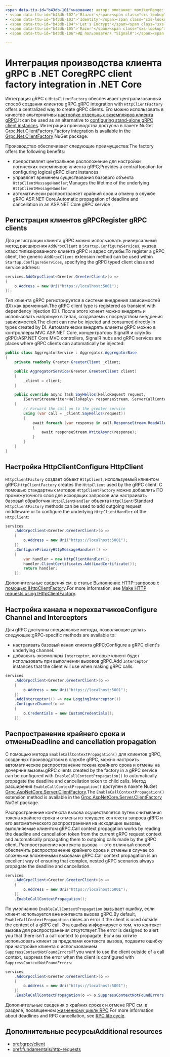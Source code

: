 ```yaml
---
<span data-ttu-id="b43db-101">название: автор: описание: monikerRange: ms.author: ms.date: no-loc:</span><span class="sxs-lookup"><span data-stu-id="b43db-101">title: author: description: monikerRange: ms.author: ms.date: no-loc:</span></span>
- <span data-ttu-id="b43db-102">'Blazor'</span><span class="sxs-lookup"><span data-stu-id="b43db-102">'Blazor'</span></span>
- <span data-ttu-id="b43db-103">'Identity'</span><span class="sxs-lookup"><span data-stu-id="b43db-103">'Identity'</span></span>
- <span data-ttu-id="b43db-104">'Let's Encrypt'</span><span class="sxs-lookup"><span data-stu-id="b43db-104">'Let's Encrypt'</span></span>
- <span data-ttu-id="b43db-105">'Razor'</span><span class="sxs-lookup"><span data-stu-id="b43db-105">'Razor'</span></span>
- <span data-ttu-id="b43db-106">ИД пользователя "SignalR":</span><span class="sxs-lookup"><span data-stu-id="b43db-106">'SignalR' uid:</span></span> 

---
```

# <a name="grpc-client-factory-integration-in-net-core"></a><span data-ttu-id="b43db-107">Интеграция производства клиента gRPC в .NET Core</span><span class="sxs-lookup"><span data-stu-id="b43db-107">gRPC client factory integration in .NET Core</span></span>

<span data-ttu-id="b43db-108">Интеграция gRPC с `HttpClientFactory` обеспечивает централизованный способ создания клиентов gRPC.</span><span class="sxs-lookup"><span data-stu-id="b43db-108">gRPC integration with `HttpClientFactory` offers a centralized way to create gRPC clients.</span></span> <span data-ttu-id="b43db-109">Его можно использовать в качестве альтернативы [настройке отдельных экземпляров клиента gRPC](xref:grpc/client).</span><span class="sxs-lookup"><span data-stu-id="b43db-109">It can be used as an alternative to [configuring stand-alone gRPC client instances](xref:grpc/client).</span></span> <span data-ttu-id="b43db-110">Интеграция производства доступна в пакете NuGet [Grpc.Net.ClientFactory](https://www.nuget.org/packages/Grpc.Net.ClientFactory).</span><span class="sxs-lookup"><span data-stu-id="b43db-110">Factory integration is available in the [Grpc.Net.ClientFactory](https://www.nuget.org/packages/Grpc.Net.ClientFactory) NuGet package.</span></span>

<span data-ttu-id="b43db-111">Производство обеспечивает следующие преимущества:</span><span class="sxs-lookup"><span data-stu-id="b43db-111">The factory offers the following benefits:</span></span>

* <span data-ttu-id="b43db-112">предоставляет центральное расположение для настройки логических экземпляров клиента gRPC;</span><span class="sxs-lookup"><span data-stu-id="b43db-112">Provides a central location for configuring logical gRPC client instances</span></span>
* <span data-ttu-id="b43db-113">управляет временем существования базового объекта `HttpClientMessageHandler`;</span><span class="sxs-lookup"><span data-stu-id="b43db-113">Manages the lifetime of the underlying `HttpClientMessageHandler`</span></span>
* <span data-ttu-id="b43db-114">автоматически распространяет крайний срок и отмену в службе gRPC ASP.NET Core.</span><span class="sxs-lookup"><span data-stu-id="b43db-114">Automatic propagation of deadline and cancellation in an ASP.NET Core gRPC service</span></span>

## <a name="register-grpc-clients"></a><span data-ttu-id="b43db-115">Регистрация клиентов gRPC</span><span class="sxs-lookup"><span data-stu-id="b43db-115">Register gRPC clients</span></span>

<span data-ttu-id="b43db-116">Для регистрации клиента gRPC можно использовать универсальный метод расширения `AddGrpcClient` в `Startup.ConfigureServices`, указав класс типизированного клиента gRPC и адрес службы:</span><span class="sxs-lookup"><span data-stu-id="b43db-116">To register a gRPC client, the generic `AddGrpcClient` extension method can be used within `Startup.ConfigureServices`, specifying the gRPC typed client class and service address:</span></span>

```csharp
services.AddGrpcClient<Greeter.GreeterClient>(o =>
{
    o.Address = new Uri("https://localhost:5001");
});
```

<span data-ttu-id="b43db-117">Тип клиента gRPC регистрируется в системе внедрения зависимостей (DI) как временный.</span><span class="sxs-lookup"><span data-stu-id="b43db-117">The gRPC client type is registered as transient with dependency injection (DI).</span></span> <span data-ttu-id="b43db-118">После этого клиент можно внедрять и использовать напрямую в типах, создаваемых посредством внедрения зависимостей.</span><span class="sxs-lookup"><span data-stu-id="b43db-118">The client can now be injected and consumed directly in types created by DI.</span></span> <span data-ttu-id="b43db-119">Автоматически внедрять клиенты gRPC можно в контроллеры MVC ASP.NET Core, концентраторы SignalR и службы gRPC:</span><span class="sxs-lookup"><span data-stu-id="b43db-119">ASP.NET Core MVC controllers, SignalR hubs and gRPC services are places where gRPC clients can automatically be injected:</span></span>

```csharp
public class AggregatorService : Aggregator.AggregatorBase
{
    private readonly Greeter.GreeterClient _client;

    public AggregatorService(Greeter.GreeterClient client)
    {
        _client = client;
    }

    public override async Task SayHellos(HelloRequest request,
        IServerStreamWriter<HelloReply> responseStream, ServerCallContext context)
    {
        // Forward the call on to the greeter service
        using (var call = _client.SayHellos(request))
        {
            await foreach (var response in call.ResponseStream.ReadAllAsync())
            {
                await responseStream.WriteAsync(response);
            }
        }
    }
}
```

## <a name="configure-httpclient"></a><span data-ttu-id="b43db-120">Настройка HttpClient</span><span class="sxs-lookup"><span data-stu-id="b43db-120">Configure HttpClient</span></span>

<span data-ttu-id="b43db-121">`HttpClientFactory` создает объект `HttpClient`, используемый клиентом gRPC.</span><span class="sxs-lookup"><span data-stu-id="b43db-121">`HttpClientFactory` creates the `HttpClient` used by the gRPC client.</span></span> <span data-ttu-id="b43db-122">С помощью стандартных методов `HttpClientFactory` можно добавлять ПО промежуточного слоя для исходящих запросов или настраивать базовый обработчик `HttpClientHandler` объекта `HttpClient`:</span><span class="sxs-lookup"><span data-stu-id="b43db-122">Standard `HttpClientFactory` methods can be used to add outgoing request middleware or to configure the underlying `HttpClientHandler` of the `HttpClient`:</span></span>

```csharp
services
    .AddGrpcClient<Greeter.GreeterClient>(o =>
    {
        o.Address = new Uri("https://localhost:5001");
    })
    .ConfigurePrimaryHttpMessageHandler(() =>
    {
        var handler = new HttpClientHandler();
        handler.ClientCertificates.Add(LoadCertificate());
        return handler;
    });
```

<span data-ttu-id="b43db-123">Дополнительные сведения см. в статье [Выполнение HTTP-запросов с помощью IHttpClientFactory](xref:fundamentals/http-requests).</span><span class="sxs-lookup"><span data-stu-id="b43db-123">For more information, see [Make HTTP requests using IHttpClientFactory](xref:fundamentals/http-requests).</span></span>

## <a name="configure-channel-and-interceptors"></a><span data-ttu-id="b43db-124">Настройка канала и перехватчиков</span><span class="sxs-lookup"><span data-stu-id="b43db-124">Configure Channel and Interceptors</span></span>

<span data-ttu-id="b43db-125">Для gRPC доступны специальные методы, позволяющие делать следующее:</span><span class="sxs-lookup"><span data-stu-id="b43db-125">gRPC-specific methods are available to:</span></span>

* <span data-ttu-id="b43db-126">настраивать базовый канал клиента gRPC;</span><span class="sxs-lookup"><span data-stu-id="b43db-126">Configure a gRPC client's underlying channel.</span></span>
* <span data-ttu-id="b43db-127">добавлять экземпляры `Interceptor`, которые клиент будет использовать при выполнении вызовов gRPC.</span><span class="sxs-lookup"><span data-stu-id="b43db-127">Add `Interceptor` instances that the client will use when making gRPC calls.</span></span>

```csharp
services
    .AddGrpcClient<Greeter.GreeterClient>(o =>
    {
        o.Address = new Uri("https://localhost:5001");
    })
    .AddInterceptor(() => new LoggingInterceptor())
    .ConfigureChannel(o =>
    {
        o.Credentials = new CustomCredentials();
    });
```

## <a name="deadline-and-cancellation-propagation"></a><span data-ttu-id="b43db-128">Распространение крайнего срока и отмены</span><span class="sxs-lookup"><span data-stu-id="b43db-128">Deadline and cancellation propagation</span></span>

<span data-ttu-id="b43db-129">С помощью метода `EnableCallContextPropagation()` для клиентов gRPC, созданных производством в службе gRPC, можно настроить автоматическое распространение токена крайнего срока и отмены на дочерние вызовы.</span><span class="sxs-lookup"><span data-stu-id="b43db-129">gRPC clients created by the factory in a gRPC service can be configured with `EnableCallContextPropagation()` to automatically propagate the deadline and cancellation token to child calls.</span></span> <span data-ttu-id="b43db-130">Метод расширения `EnableCallContextPropagation()` доступен в пакете NuGet [Grpc.AspNetCore.Server.ClientFactory](https://www.nuget.org/packages/Grpc.AspNetCore.Server.ClientFactory).</span><span class="sxs-lookup"><span data-stu-id="b43db-130">The `EnableCallContextPropagation()` extension method is available in the [Grpc.AspNetCore.Server.ClientFactory](https://www.nuget.org/packages/Grpc.AspNetCore.Server.ClientFactory) NuGet package.</span></span>

<span data-ttu-id="b43db-131">Распространение контекста вызова осуществляется путем считывания токена крайнего срока и отмены из текущего контекста запроса gRPC и его автоматического распространения на исходящие вызовы, выполняемые клиентом gRPC.</span><span class="sxs-lookup"><span data-stu-id="b43db-131">Call context propagation works by reading the deadline and cancellation token from the current gRPC request context and automatically propagating them to outgoing calls made by the gRPC client.</span></span> <span data-ttu-id="b43db-132">Распространение контекста вызова — это отличный способ обеспечить распространение крайнего срока и отмены в случае со сложными вложенными вызовами gRPC.</span><span class="sxs-lookup"><span data-stu-id="b43db-132">Call context propagation is an excellent way of ensuring that complex, nested gRPC scenarios always propagate the deadline and cancellation.</span></span>

```csharp
services
    .AddGrpcClient<Greeter.GreeterClient>(o =>
    {
        o.Address = new Uri("https://localhost:5001");
    })
    .EnableCallContextPropagation();
```

<span data-ttu-id="b43db-133">По умолчанию `EnableCallContextPropagation` вызывает ошибку, если клиент используется вне контекста вызова gRPC.</span><span class="sxs-lookup"><span data-stu-id="b43db-133">By default, `EnableCallContextPropagation` raises an error if the client is used outside the context of a gRPC call.</span></span> <span data-ttu-id="b43db-134">Эта ошибка информирует о том, что контекст вызова для распространения отсутствует.</span><span class="sxs-lookup"><span data-stu-id="b43db-134">The error is designed to alert you that there isn't a call context to propagate.</span></span> <span data-ttu-id="b43db-135">Если вы хотите использовать клиент за пределами контекста вызова, подавите ошибку при настройке клиента с использованием `SuppressContextNotFoundErrors`:</span><span class="sxs-lookup"><span data-stu-id="b43db-135">If you want to use the client outside of a call context, suppress the error when the client is configured with `SuppressContextNotFoundErrors`:</span></span>

```csharp
services
    .AddGrpcClient<Greeter.GreeterClient>(o =>
    {
        o.Address = new Uri("https://localhost:5001");
    })
    .EnableCallContextPropagation(o => o.SuppressContextNotFoundErrors = true);
```

<span data-ttu-id="b43db-136">Дополнительные сведения о крайних сроках и отмене RPC см. в разделе, посвященном [жизненному циклу RPC](https://www.grpc.io/docs/guides/concepts/#rpc-life-cycle).</span><span class="sxs-lookup"><span data-stu-id="b43db-136">For more information about deadlines and RPC cancellation, see [RPC life cycle](https://www.grpc.io/docs/guides/concepts/#rpc-life-cycle).</span></span>

## <a name="additional-resources"></a><span data-ttu-id="b43db-137">Дополнительные ресурсы</span><span class="sxs-lookup"><span data-stu-id="b43db-137">Additional resources</span></span>

* <xref:grpc/client>
* <xref:fundamentals/http-requests>
